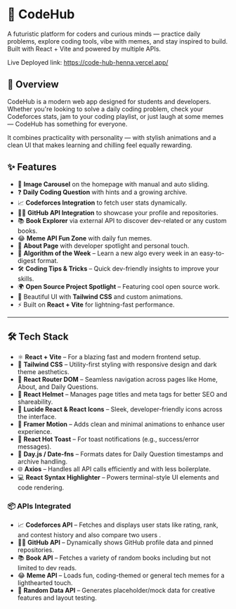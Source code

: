 
# 🚀 CodeHub
A futuristic platform for coders and curious minds — practice daily problems, explore coding tools, vibe with memes, and stay inspired to build. Built with React + Vite and powered by multiple APIs.

Live Deployed link:    https://code-hub-henna.vercel.app/


## 📌 Overview

CodeHub is a modern web app designed for students and developers. Whether you're looking to solve a daily coding problem, check your Codeforces stats, jam to your coding playlist, or just laugh at some memes — CodeHub has something for everyone.

It combines practicality with personality — with stylish animations and a clean UI that makes learning and chilling feel equally rewarding.


## ✨ Features

- 🔁 **Image Carousel** on the homepage with manual and auto sliding.
- ❓ **Daily Coding Question** with hints and a growing archive.
- 📈 **Codeforces Integration** to fetch user stats dynamically.
- 🧑‍💻 **GitHub API Integration** to showcase your profile and repositories.
- 📚 **Book Explorer** via external API to discover dev-related or any custom  books.
- 😂 **Meme API Fun Zone** with daily fun memes.
- 🧠 **About Page** with developer spotlight and personal touch.
- 📌 **Algorithm of the Week** – Learn a new algo every week in an easy-to-digest format.
- 🛠️ **Coding Tips & Tricks** – Quick dev-friendly insights to improve your skills.
- 🌍 **Open Source Project Spotlight** – Featuring cool open source work.
- 🎨 Beautiful UI with **Tailwind CSS** and custom animations.
- ⚡ Built on **React + Vite** for lightning-fast performance.
 
---


## 🛠 Tech Stack

- ⚛️ **React + Vite** – For a blazing fast and modern frontend setup.
- 💅 **Tailwind CSS** – Utility-first styling with responsive design and dark theme aesthetics.
- 🔀 **React Router DOM** – Seamless navigation across pages like Home, About, and Daily Questions.
- 🧠 **React Helmet** – Manages page titles and meta tags for better SEO and shareability.
- 🎨 **Lucide React & React Icons** – Sleek, developer-friendly icons across the interface.
- 🔁 **Framer Motion** – Adds clean and minimal animations to enhance user experience.
- 🔔 **React Hot Toast** – For toast notifications (e.g., success/error messages).
- 📆 **Day.js / Date-fns** – Formats dates for Daily Question timestamps and archive handling.
- 🌐 **Axios** – Handles all API calls efficiently and with less boilerplate.
- 💻 **React Syntax Highlighter** – Powers terminal-style UI elements and code rendering.

### 📦 APIs Integrated

- 📈 **Codeforces API** – Fetches and displays user stats like rating, rank, and contest history and also compare two users .
- 🧑‍💻 **GitHub API** – Dynamically shows GitHub profile data and pinned repositories.
- 📚 **Book API** – Fetches a variety of random books including but not limited to dev reads.
- 😂 **Meme API** – Loads fun, coding-themed or general tech memes for a lighthearted touch.
- 🎲 **Random Data API** – Generates placeholder/mock data for creative features and layout testing.






